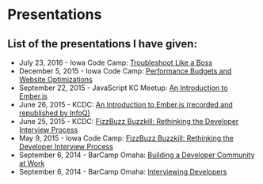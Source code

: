 # Presentations

## List of the presentations I have given:
  - July 23, 2016 - Iowa Code Camp: [Troubleshoot Like a Boss](https://github.com/ryandoll/troubleshoot-like-a-boss)
  - December 5, 2015 - Iowa Code Camp: [Performance Budgets and Website Optimizations](http://slides.com/ryandoll/performance-budgets)
  - September 22, 2015 - JavaScript KC Meetup: [An Introduction to Ember.js](http://slides.com/ryandoll/introduction-to-ember)
  - June 26, 2015 - KCDC: [An Introduction to Ember.js (recorded and republished by InfoQ)](https://www.infoq.com/presentations/emberjs-intro)
  - June 25, 2015 - KCDC: [FizzBuzz Buzzkill: Rethinking the Developer Interview Process](http://slides.com/ryandoll/fizzbuzz-buzzkill)
  - May 9, 2015 - Iowa Code Camp: [FizzBuzz Buzzkill: Rethinking the Developer Interview Process](http://slides.com/ryandoll/fizzbuzz-buzzkill)
  - September 6, 2014 - BarCamp Omaha: [Building a Developer Community at Work](http://slides.com/ryandoll/developer-community-at-work)
  - September 6, 2014 - BarCamp Omaha: [Interviewing Developers](http://slides.com/ryandoll/interviewing-developers)
